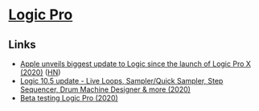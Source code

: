 # [Logic Pro](https://www.apple.com/logic-pro/)

## Links

- [Apple unveils biggest update to Logic since the launch of Logic Pro X (2020)](https://www.apple.com/newsroom/2020/05/apple-unveils-biggest-update-to-logic-since-the-launch-of-logic-pro-x/) ([HN](https://news.ycombinator.com/item?id=23153255))
- [Logic 10.5 update - Live Loops, Sampler/Quick Sampler, Step Sequencer, Drum Machine Designer & more (2020)](https://www.youtube.com/watch?v=VEGgn3y74Dc)
- [Beta testing Logic Pro (2020)](https://twitter.com/takeadaytrip/status/1260295751919300608)
